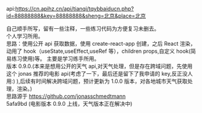 api:https://cn.apihz.cn/api/tianqi/tqybbaiducn.php?id=88888888&key=88888888&sheng=北京&place=北京

自己顺手所写，留有一些注释，一些练习代码为方便复习未删去。  
个人学习所用。  
思路：使用公开 api 获取数据，使用 create-react-app 创建，之后 React 渲染，动用了 hook（useState,useEffect,useRef 等），children props,自定义 hook(简易练习使用)等。
主要是学习练手所用。  
版本 0.9.0.(本来是想用公开的天气 api,对天气处理，但是存在跨域问题，先使用这个 jonas 推荐的电影 api(考虑了一下，最后还是留下了我申请的 key,反正没人用:) ),后续有时间解决跨域问题，预计更新为 1.0.0 版本，对各地城市天气获取处理，渲染。)  
思路源于 https://github.com/jonasschmedtmann  
5afa9bd (电影版本 0.9.0 上线，天气版本正在解决中)

